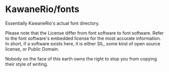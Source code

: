 # KawaneRio/fonts
Essentially KawaneRio's actual font directory.

Please note that the License differ from font software to font software. Refer to the font software's embedded license for the most accurate information. In short, if a software exists here, it is either SIL, some kind of open source license, or Public Domain. 

Nobody on the face of this earth owns the right to stop you from copying their style of writing. 
